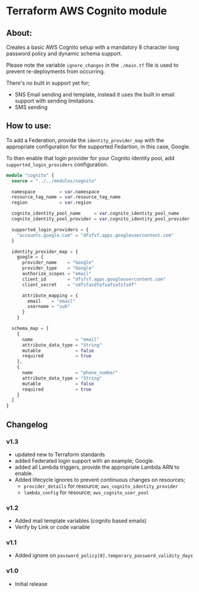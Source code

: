 # Terraform AWS Cognito module

## About:

Creates a basic AWS Cognito setup with a mandatory 8 character long password policy and dynamic schema support.

Please note the variable ```ignore_changes``` in the ```./main.tf``` file is used to prevent re-deployments from occurring. 

There's no built in support yet for;

- SNS Email sending and template, instead it uses the built in email support with sending limitations.
- SMS sending

## How to use:

To add a Federation, provide the ``identity_provider_map`` with the appropriate configuration for the supported Fedartion, in this case, Google.

To then enable that login provider for your Cognito identity pool, add ``supported_login_providers`` configuration.

```terraform
module "cognito" {
  source = "../../modules/cognito"

  namespace         = var.namespace
  resource_tag_name = var.resource_tag_name
  region            = var.region

  cognito_identity_pool_name     = var.cognito_identity_pool_name
  cognito_identity_pool_provider = var.cognito_identity_pool_provider

  supported_login_providers = {
    "accounts.google.com" = "dfsfsf.apps.googleusercontent.com"
  }

  identity_provider_map = {
    google = {
      provider_name    = "Google"
      provider_type    = "Google"
      authorize_scopes = "email"
      client_id        = "dfsfsf.apps.googleusercontent.com"
      client_secret    = "sdfsfasdfafsafsafsfsdf"

      attribute_mapping = {
        email    = "email"
        username = "sub"
      }
    }

  schema_map = [
    {
      name                = "email"
      attribute_data_type = "String"
      mutable             = false
      required            = true
    },
    {
      name                = "phone_number"
      attribute_data_type = "String"
      mutable             = false
      required            = true
    }
  ]
}
```

## Changelog

### v1.3
  - updated new to Terraform standards
  - added Federated login support with an example; Google.
  - added all Lambda triggers, provide the appropriate Lambda ARN to enable.
  - Added lifecycle ignores to prevent continuous changes on resources; 
    - ``provider_details`` for resource; ``aws_cognito_identity_provider``
    - ``lambda_config`` for resource; ``aws_cognito_user_pool``

### v1.2
 - Added mail template variables (cognito based emails)
 - Verify by Link or code variable

### v1.1
 - Added ignore on ``password_policy[0].temporary_password_validity_days``
 
### v1.0
 - Initial release
